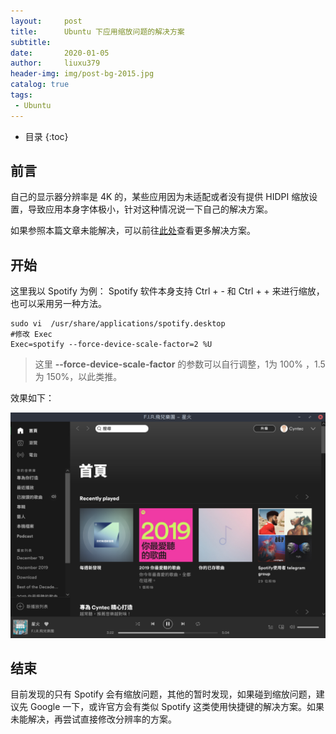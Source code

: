 ```yaml
---
layout:     post
title:      Ubuntu 下应用缩放问题的解决方案
subtitle:   
date:       2020-01-05
author:     liuxu379
header-img: img/post-bg-2015.jpg
catalog: true
tags:
 - Ubuntu
---
```


* 目录
  {:toc}

## 前言
自己的显示器分辨率是 4K 的，某些应用因为未适配或者没有提供 HIDPI 缩放设置，导致应用本身字体极小，针对这种情况说一下自己的解决方案。

如果参照本篇文章未能解决，可以前往[此处](https://wiki.archlinux.org/index.php/HiDPI_(%E7%AE%80%E4%BD%93%E4%B8%AD%E6%96%87))查看更多解决方案。

## 开始
这里我以 Spotify 为例：
Spotify 软件本身支持 Ctrl + - 和 Ctrl + + 来进行缩放，也可以采用另一种方法。
```
sudo vi  /usr/share/applications/spotify.desktop
#修改 Exec
Exec=spotify --force-device-scale-factor=2 %U
```
> 这里 **--force-device-scale-factor** 的参数可以自行调整，1为 100% ，1.5 为 150%，以此类推。

效果如下：

![Spotify](/img/ubuntu-hidpi-1.png?raw=true)


## 结束
目前发现的只有 Spotify 会有缩放问题，其他的暂时发现，如果碰到缩放问题，建议先 Google 一下，或许官方会有类似 Spotify 这类使用快捷键的解决方案。如果未能解决，再尝试直接修改分辨率的方案。